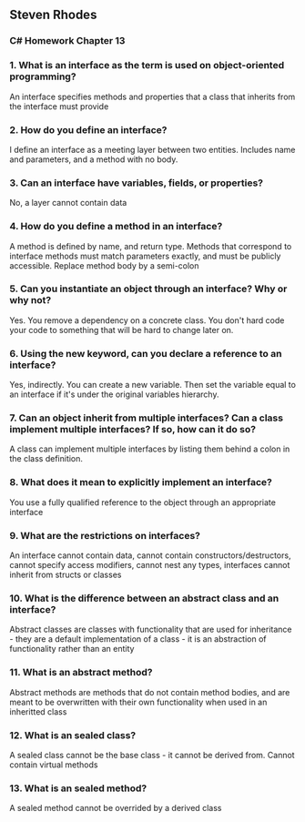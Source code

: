 ## Steven Rhodes
### C# Homework Chapter 13

### 1. What is an interface as the term is used on object-oriented programming?
An interface specifies methods and properties that a class that inherits from the interface must provide

### 2. How do you define an interface?
I define an interface as a meeting layer between two entities. Includes name and parameters, and a method with no body.

### 3. Can an interface have variables, fields, or properties?
No, a layer cannot contain data

### 4. How do you define a method in an interface?
A method is defined by name, and return type. Methods that correspond to interface methods must match parameters exactly, and must be publicly accessible. Replace method body by a semi-colon

### 5. Can you instantiate an object through an interface? Why or why not?
Yes. You remove a dependency on a concrete class. You don't hard code your code to something that will be hard to change later on.

### 6. Using the new keyword, can you declare a reference to an interface?
Yes, indirectly. You can create a new variable. Then set the variable equal to an interface if it's under the original variables hierarchy.

### 7. Can an object inherit from multiple interfaces? Can a class implement multiple interfaces? If so, how can it do so?
A class can implement multiple interfaces by listing them behind a colon in the class definition.

### 8. What does it mean to explicitly implement an interface?
You use a fully qualified reference to the object through an appropriate interface

### 9. What are the restrictions on interfaces?
An interface cannot contain data, cannot contain constructors/destructors, cannot specify access modifiers, cannot nest any types, interfaces cannot inherit from structs or classes

### 10. What is the difference between an abstract class and an interface?
Abstract classes are classes with functionality that are used for inheritance - they are a default implementation of a class - it is an abstraction of functionality rather than an entity

### 11. What is an abstract method?
Abstract methods are methods that do not contain method bodies, and are meant to be overwritten with their own functionality when used in an inheritted class

### 12. What is an sealed class?
A sealed class cannot be the base class - it cannot be derived from. Cannot contain virtual methods

### 13. What is an sealed method?
A sealed method cannot be overrided by a derived class

